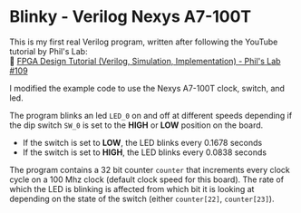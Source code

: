 # Blinky - Verilog Nexys A7-100T

This is my first real Verilog program, written after following the YouTube tutorial by Phil's Lab:  
🔗 [ FPGA Design Tutorial (Verilog, Simulation, Implementation) - Phil's Lab #109 ](https://www.youtube.com/watch?v=msXKWn24TN4)

I modified the example code to use the Nexys A7-100T clock, switch, and led. 

The program blinks an led `LED_0` on and off at different speeds depending if the dip switch `SW_0` is set to the **HIGH** or **LOW** position on the board. 

- If the switch is set to **LOW**, the LED blinks every 0.1678 seconds
- If the switch is set to **HIGH**, the LED blinks every 0.0838 seconds

The program contains a 32 bit counter `counter` that increments every clock cycle on a 100 Mhz clock (default clock speed for this board). The rate of which the LED is blinking is 
affected from which bit it is looking at depending on the state of the switch (either `counter[22]`, `counter[23]`).
  



